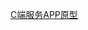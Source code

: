 [C端服务APP原型](https://modao.cc/app/9b4e21688ed56736757598a634f34cc9dff2dcf6?simulator_type=outside_artboard&sticky)
